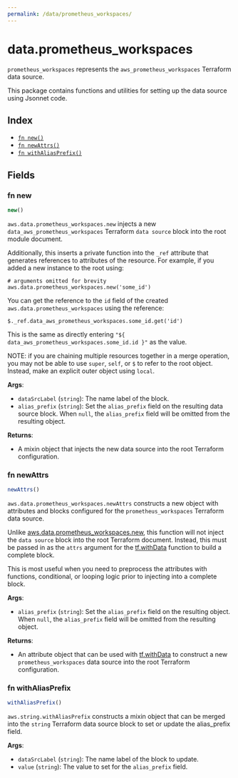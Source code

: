 ```yaml
---
permalink: /data/prometheus_workspaces/
---
```


# data.prometheus_workspaces

`prometheus_workspaces` represents the `aws_prometheus_workspaces` Terraform data source.



This package contains functions and utilities for setting up the data source using Jsonnet code.


## Index

* [`fn new()`](#fn-new)
* [`fn newAttrs()`](#fn-newattrs)
* [`fn withAliasPrefix()`](#fn-withaliasprefix)

## Fields

### fn new

```ts
new()
```


`aws.data.prometheus_workspaces.new` injects a new `data_aws_prometheus_workspaces` Terraform `data source`
block into the root module document.

Additionally, this inserts a private function into the `_ref` attribute that generates references to attributes of the
resource. For example, if you added a new instance to the root using:

    # arguments omitted for brevity
    aws.data.prometheus_workspaces.new('some_id')

You can get the reference to the `id` field of the created `aws.data.prometheus_workspaces` using the reference:

    $._ref.data_aws_prometheus_workspaces.some_id.get('id')

This is the same as directly entering `"${ data_aws_prometheus_workspaces.some_id.id }"` as the value.

NOTE: if you are chaining multiple resources together in a merge operation, you may not be able to use `super`, `self`,
or `$` to refer to the root object. Instead, make an explicit outer object using `local`.

**Args**:
  - `dataSrcLabel` (`string`): The name label of the block.
  - `alias_prefix` (`string`): Set the `alias_prefix` field on the resulting data source block. When `null`, the `alias_prefix` field will be omitted from the resulting object.

**Returns**:
- A mixin object that injects the new data source into the root Terraform configuration.


### fn newAttrs

```ts
newAttrs()
```


`aws.data.prometheus_workspaces.newAttrs` constructs a new object with attributes and blocks configured for the `prometheus_workspaces`
Terraform data source.

Unlike [aws.data.prometheus_workspaces.new](#fn-new), this function will not inject the `data source`
block into the root Terraform document. Instead, this must be passed in as the `attrs` argument for the
[tf.withData](https://github.com/tf-libsonnet/core/tree/main/docs#fn-withdata) function to build a complete block.

This is most useful when you need to preprocess the attributes with functions, conditional, or looping logic prior to
injecting into a complete block.

**Args**:
  - `alias_prefix` (`string`): Set the `alias_prefix` field on the resulting object. When `null`, the `alias_prefix` field will be omitted from the resulting object.

**Returns**:
  - An attribute object that can be used with [tf.withData](https://github.com/tf-libsonnet/core/tree/main/docs#fn-withdata) to construct a new `prometheus_workspaces` data source into the root Terraform configuration.


### fn withAliasPrefix

```ts
withAliasPrefix()
```

`aws.string.withAliasPrefix` constructs a mixin object that can be merged into the `string`
Terraform data source block to set or update the alias_prefix field.



**Args**:
  - `dataSrcLabel` (`string`): The name label of the block to update.
  - `value` (`string`): The value to set for the `alias_prefix` field.
